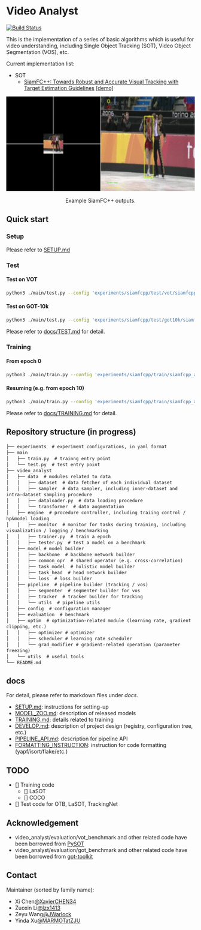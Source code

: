 # Video Analyst

[![Build Status](https://travis-ci.org/MegviiDetection/video_analyst.svg?branch=master)](https://travis-ci.org/MegviiDetection/video_analyst)

This is the implementation of a series of basic algorithms which is useful for video understanding, including Single Object Tracking (SOT), Video Object Segmentation (VOS), etc.

Current implementation list:

* SOT
  * [SiamFC++: Towards Robust and Accurate Visual Tracking with Target Estimation Guidelines](https://arxiv.org/abs/1911.06188) [[demo]](https://www.youtube.com/watch?v=TCziWahnXT8&list=PL4KqNq8e6fJkfk35zHRaUd21ExV522JK0&index=4&t=0s&app=desktop)
<div align="center">
  <img src="docs/resources/siamfcpp_ice2.gif" width="800px" />
  <p>Example SiamFC++ outputs.</p>
</div> 

## Quick start

### Setup

Please refer to [SETUP.md](docs/SETUP.md)

### Test

#### Test on VOT

```Bash
python3 ./main/test.py --config 'experiments/siamfcpp/test/vot/siamfcpp_alexnet.yaml'
```

#### Test on GOT-10k

```Bash
python3 ./main/test.py --config 'experiments/siamfcpp/test/got10k/siamfcpp_alexnet-got.yaml'
```

Please refer to [docs/TEST.md](docs/TEST.md) for detail.

### Training

#### From epoch 0

```Bash
python3 ./main/train.py --config 'experiments/siamfcpp/train/siamfcpp_alexnet-trn.yaml'
```

#### Resuming (e.g. from epoch 10)

```Bash
python3 ./main/train.py --config 'experiments/siamfcpp/train/siamfcpp_alexnet-trn.yaml' --resume-from-epoch=10
```

Please refer to [docs/TRAINING.md](docs/TRAINING.md) for detail.

## Repository structure (in progress)

```File Tree
├── experiments  # experiment configurations, in yaml format
├── main
│   ├── train.py  # trainng entry point
│   └── test.py  # test entry point
├── video_analyst
│   ├── data  # modules related to data
│   │   ├── dataset  # data fetcher of each individual dataset
│   │   ├── sampler  # data sampler, including inner-dataset and intra-dataset sampling procedure
│   │   ├── dataloader.py  # data loading procedure
│   │   └── transformer  # data augmentation
│   ├── engine  # procedure controller, including traiing control / hp&model loading
│   │   ├── monitor  # monitor for tasks during training, including visualization / logging / benchmarking
│   │   ├── trainer.py  # train a epoch
│   │   ├── tester.py  # test a model on a benchmark
│   ├── model # model builder
│   │   ├── backbone  # backbone network builder
│   │   ├── common_opr  # shared operator (e.g. cross-correlation)
│   │   ├── task_model  # holistic model builder
│   │   ├── task_head  # head network builder
│   │   └── loss  # loss builder
│   ├── pipeline  # pipeline builder (tracking / vos)
│   │   ├── segmenter  # segmenter builder for vos
│   │   ├── tracker  # tracker builder for tracking
│   │   └── utils  # pipeline utils
│   ├── config  # configuration manager
│   ├── evaluation  # benchmark
│   ├── optim  # optimization-related module (learning rate, gradient clipping, etc.)
│   │   ├── optimizer # optimizer
│   │   ├── scheduler # learning rate scheduler
│   │   └── grad_modifier # gradient-related operation (parameter freezing)
│   └── utils  # useful tools
└── README.md
```

## docs

For detail, please refer to markdown files under _docs_.

* [SETUP.md](docs/SETUP.md): instructions for setting-up
* [MODEL_ZOO.md](docs/MODEL_ZOO.md): description of released models
* [TRAINING.md](docs/TRAINING.md): details related to training
* [DEVELOP.md](docs/DEVELOP.md): description of project design (registry, configuration tree, etc.)
* [PIPELINE_API.md](docs/PIPELINE_API.md): description for pipeline API
* [FORMATTING_INSTRUCTION](docs/FORMATTING_INSTRUCTIONS.md): instruction for code formatting (yapf/isort/flake/etc.)

## TODO

* [] Training code
  * [] LaSOT
  * [] COCO
* [] Test code for OTB, LaSOT, TrackingNet

## Acknowledgement

* video_analyst/evaluation/vot_benchmark and other related code have been borrowed from [PySOT](https://github.com/STVIR/pysot)
* video_analyst/evaluation/got_benchmark and other related code have been borrowed from [got-toolkit](https://github.com/got-10k/toolkit.git)

## Contact

Maintainer (sorted by family name):

* Xi Chen[@XavierCHEN34](https://github.com/XavierCHEN34)
* Zuoxin Li[@lzx1413](https://github.com/lzx1413)
* Zeyu Wang[@JWarlock](http://github.com/JWarlock)
* Yinda Xu[@MARMOTatZJU](https://github.com/MARMOTatZJU)

